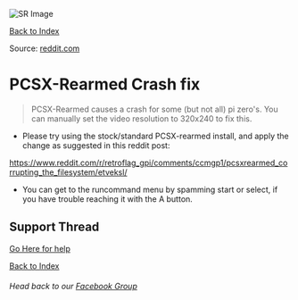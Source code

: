 ![SR Image](https://sinisterspatula.github.io/SuperRetropieGuides/images/SRimage-short.jpg)

[Back to Index](https://sinisterspatula.github.io/SuperRetropieGuides/)

Source: [reddit.com](https://www.reddit.com/r/retroflag_gpi/comments/ccmgp1/pcsxrearmed_corrupting_the_filesystem/etveksl/)

# PCSX-Rearmed Crash fix

> PCSX-Rearmed causes a crash for some (but not all) pi zero's.  You can manually set the video resolution to 320x240 to fix this.

* Please try using the stock/standard PCSX-rearmed install, and apply the change as suggested in this reddit post:

https://www.reddit.com/r/retroflag_gpi/comments/ccmgp1/pcsxrearmed_corrupting_the_filesystem/etveksl/

* You can get to the runcommand menu by spamming start or select, if you have trouble reaching it with the A button.

## Support Thread
[Go Here for help](https://www.facebook.com/groups/SuperRetroPie/permalink/2457585517861760/)

[Back to Index](https://sinisterspatula.github.io/SuperRetropieGuides/)

###### Head back to our [Facebook Group](https://www.facebook.com/groups/SuperRetroPie/)
